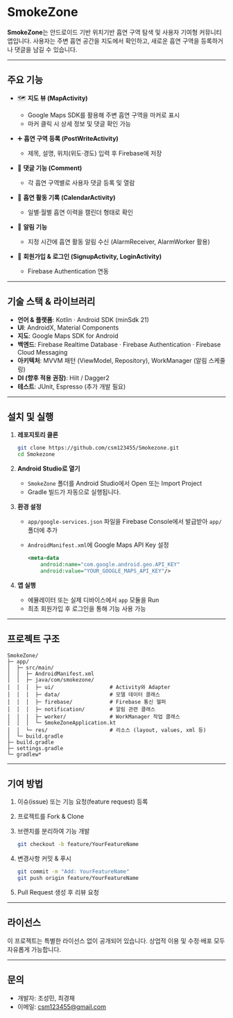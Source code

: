 # SmokeZone

**SmokeZone**는 안드로이드 기반 위치기반 흡연 구역 탐색 및 사용자 기여형 커뮤니티 앱입니다.
사용자는 주변 흡연 공간을 지도에서 확인하고, 새로운 흡연 구역을 등록하거나 댓글을 남길 수 있습니다.

---

## 주요 기능

* 🗺️ **지도 뷰 (MapActivity)**

  * Google Maps SDK를 활용해 주변 흡연 구역을 마커로 표시
  * 마커 클릭 시 상세 정보 및 댓글 확인 가능

* ➕ **흡연 구역 등록 (PostWriteActivity)**

  * 제목, 설명, 위치(위도·경도) 입력 후 Firebase에 저장

* 💬 **댓글 기능 (Comment)**

  * 각 흡연 구역별로 사용자 댓글 등록 및 열람

* 📅 **흡연 활동 기록 (CalendarActivity)**

  * 일별·월별 흡연 이력을 캘린더 형태로 확인

* 🔔 **알림 기능**

  * 지정 시간에 흡연 활동 알림 수신 (AlarmReceiver, AlarmWorker 활용)

* 👤 **회원가입 & 로그인 (SignupActivity, LoginActivity)**

  * Firebase Authentication 연동

---

## 기술 스택 & 라이브러리

* **언어 & 플랫폼**: Kotlin · Android SDK (minSdk 21)
* **UI**: AndroidX, Material Components
* **지도**: Google Maps SDK for Android
* **백엔드**: Firebase Realtime Database · Firebase Authentication · Firebase Cloud Messaging
* **아키텍처**: MVVM 패턴 (ViewModel, Repository), WorkManager (알림 스케줄링)
* **DI (향후 적용 권장)**: Hilt / Dagger2
* **테스트**: JUnit, Espresso (추가 개발 필요)

---

## 설치 및 실행

1. **레포지토리 클론**

   ```bash
   git clone https://github.com/csm123455/Smokezone.git
   cd Smokezone
   ```

2. **Android Studio로 열기**

   * `SmokeZone` 폴더를 Android Studio에서 Open 또는 Import Project
   * Gradle 빌드가 자동으로 실행됩니다.

3. **환경 설정**

   * `app/google-services.json` 파일을 Firebase Console에서 발급받아 `app/` 폴더에 추가
   * `AndroidManifest.xml`에 Google Maps API Key 설정

     ```xml
     <meta-data
         android:name="com.google.android.geo.API_KEY"
         android:value="YOUR_GOOGLE_MAPS_API_KEY"/>
     ```

4. **앱 실행**

   * 에뮬레이터 또는 실제 디바이스에서 `app` 모듈을 Run
   * 최초 회원가입 후 로그인을 통해 기능 사용 가능

---

## 프로젝트 구조

```
SmokeZone/
├─ app/
│  ├─ src/main/
│  │  ├─ AndroidManifest.xml
│  │  ├─ java/com/smokezone/
│  │  │  ├─ ui/                  # Activity와 Adapter
│  │  │  ├─ data/                # 모델 데이터 클래스
│  │  │  ├─ firebase/            # Firebase 통신 헬퍼
│  │  │  ├─ notification/        # 알림 관련 클래스
│  │  │  ├─ worker/              # WorkManager 작업 클래스
│  │  │  └─ SmokeZoneApplication.kt
│  │  └─ res/                    # 리소스 (layout, values, xml 등)
│  └─ build.gradle
├─ build.gradle
├─ settings.gradle
└─ gradlew*
```

---

## 기여 방법

1. 이슈(issue) 또는 기능 요청(feature request) 등록
2. 프로젝트를 Fork & Clone
3. 브랜치를 분리하여 기능 개발

   ```bash
   git checkout -b feature/YourFeatureName
   ```
4. 변경사항 커밋 & 푸시

   ```bash
   git commit -m "Add: YourFeatureName"
   git push origin feature/YourFeatureName
   ```
5. Pull Request 생성 후 리뷰 요청

---

## 라이선스

이 프로젝트는 특별한 라이선스 없이 공개되어 있습니다.
상업적 이용 및 수정·배포 모두 자유롭게 가능합니다.

---

## 문의

* 개발자: 조성민, 최경채
* 이메일: [csm123455@gmail.com](mailto:csm123455@gmail.com)
